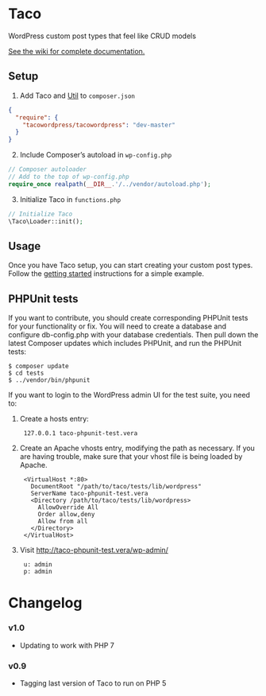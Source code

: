# Taco
WordPress custom post types that feel like CRUD models

[See the wiki for complete documentation.](https://github.com/tacowordpress/tacowordpress/wiki)


## Setup

1. Add Taco and [Util](https://github.com/tacowordpress/util) to `composer.json`
  ```json
  {
    "require": {
      "tacowordpress/tacowordpress": "dev-master"
    }
  }
  ```

2. Include Composer’s autoload in `wp-config.php`
  ```php
  // Composer autoloader
  // Add to the top of wp-config.php
  require_once realpath(__DIR__.'/../vendor/autoload.php');
  ```

3. Initialize Taco in `functions.php`
  ```php
  // Initialize Taco
  \Taco\Loader::init();
  ```


## Usage

Once you have Taco setup, you can start creating your custom post types. Follow the [getting started](https://github.com/tacowordpress/tacowordpress/wiki/1.1-Getting-started) instructions for a simple example.


## PHPUnit tests
If you want to contribute, you should create corresponding PHPUnit tests for your functionality or fix. You will need to create a database and configure db-config.php with your database credentials. Then pull down the latest Composer updates which includes PHPUnit, and run the PHPUnit tests:

    $ composer update
    $ cd tests
    $ ../vendor/bin/phpunit

If you want to login to the WordPress admin UI for the test suite, you need to:

1. Create a hosts entry:

        127.0.0.1 taco-phpunit-test.vera

2. Create an Apache vhosts entry, modifying the path as necessary. If you are having trouble, make sure that your vhost file is being loaded by Apache.

        <VirtualHost *:80>
          DocumentRoot "/path/to/taco/tests/lib/wordpress"
          ServerName taco-phpunit-test.vera
          <Directory /path/to/taco/tests/lib/wordpress>
            AllowOverride All
            Order allow,deny
            Allow from all
          </Directory>
        </VirtualHost>

3. Visit http://taco-phpunit-test.vera/wp-admin/

        u: admin
        p: admin

# Changelog
### v1.0
* Updating to work with PHP 7
### v0.9
* Tagging last version of Taco to run on PHP 5
